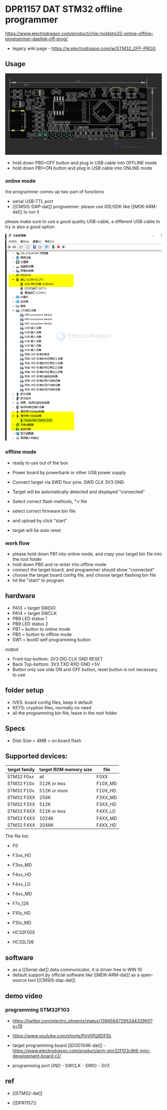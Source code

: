 

# DPR1157 DAT STM32 offline programmer 

https://www.electrodragon.com/product/chip-holdstm32-online-offline-programmer-daplink-off-prog/

- legacy wiki page - https://w.electrodragon.com/w/STM32_OFF-PROG



## Usage 


![](2024-03-22-16-32-57.png)



- hold down PB0=OFF button and plug in USB cable into OFFLINE mode 
- hold down PB1=ON button and plug in USB cable into  ONLINE mode 

### online mode 

the programmer comes up two part of functions 
- serial USB-TTL port 
- [[CMSIS-DAP-dat]] programmer: please use IDE/SDK like [[MDK-ARM-dat]] to run it 

please make sure to use a good quality USB-cable, a different USB cable to try is also a good option 


![](2024-09-03-15-55-14.png)


### offline mode 

* ready to use out of the box
* Power board by powerbank or other USB power supply
* Connect target via SWD four pins: SWD CLK 3V3 GND

* Target will be automatically detected and displayed "connected"
* Select correct flash methods, *.v file
* select correct firmware bin file
* and upload by click "start"
* target will be auto reset


### work flow 

- please hold down PB1 into online mode, and copy your target bin file into the root folder
- hold down PB0 and re-enter into offline mode
- connect the target board, and programmer should show "connected"
- choose the target board config file, and choose target flashing bin file 
- hit the "start" to program



## hardware 
- PA13 = target SWDIO
- PA14 = target SWCLK
- PB8 LED status 1
- PB9 LED status 2
- PB1 = button to online mode
- PB0 = button to offline mode
- SW1 = boot0 self programming button 

output 
* Front top-bottom: 3V3 DIO CLK GND RESET
* Back Top-bottom: 3V3 TXD RXD GND +5V
* Button only use side ON and OFF button, reset button is not necessary to use


## folder setup 

- IVES: board config files, keep it default 
- KEYS: cryption files, normally no need
- all the programming bin file, leave in the root folder 



## Specs 
- Disk Size = 4MB = on board flash 



## Supported devices:

| target family | target ROM memory size | file    |
| ------------- | ---------------------- | ------- |
| STM32 F0xx    | all                    | F0XX    |
| STM32 F10x    | 512K or less           | F10X_MD |
| STM32 F10x    | 512K or more           | F10X_HD |
| STM32 F3XX    | 256K                   | F3XX_MD |
| STM32 F3XX    | 512K                   | F3XX_HD |
| STM32 F4XX    | 512K or less           | F4XX_LD |
| STM32 F4XX    | 1024K                  | F4XX_MD |
| STM32 F4XX    | 2048K                  | F4XX_HD |

The file list; 

- F0

- F3xx_HD
- F3xx_MD

- F4xx_HD
- F4xx_LD
- F4xx_MD

- F7x_128

- F10x_HD
- F10x_MD

- HC32F005
- HC32L136


## software 

- as a [[Serial-dat]] data communicator, it is driver free in WIN 10 
- default support by official software like [[MDK-ARM-dat]] as a open-source tool [[CMSIS-dap-dat]]


## demo video 

### programming STM32F103

- https://twitter.com/electro_phoenix/status/1394564729524432900?s=19
- https://www.youtube.com/shorts/PqV0fQ9DFEk

- target programming board [[DOD1046-dat]] - https://www.electrodragon.com/product/arm-stm32f103c8t6-mini-development-board-r2/

- programming port GND - SWCLK - SWIO - 3V3

## ref 

- [[STM32-dat]]

- [[DPR1157]]